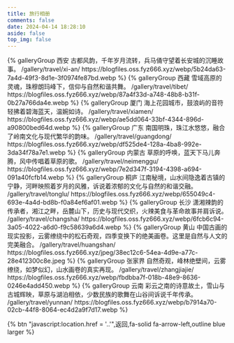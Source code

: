 ```yaml
---
title: 旅行相册
comments: false
date: 2024-04-14 18:28:10
aside: false
top_img: false
---
```



<div class="gallery-group-main">
{% galleryGroup 西安 古都风韵，千年岁月流转，兵马俑守望着长安城的沉睡故事。 /gallery/travel/xi-an/ https://blogfiles.oss.fyz666.xyz/webp/5b24da63-7a4d-49f3-8d1e-3f0974fe87bd.webp %}
{% galleryGroup 西藏 雪域高原的灵魂，珠穆朗玛峰下，信仰与自然和谐共舞。 /gallery/travel/tibet/ https://blogfiles.oss.fyz666.xyz/webp/87a4f33d-a748-48b8-b31f-0b27a766da4e.webp %}
{% galleryGroup 厦门 海上花园城市，鼓浪屿的音符轻拂着碧海蓝天，温婉如诗。 /gallery/travel/xiamen/ https://blogfiles.oss.fyz666.xyz/webp/ae5dd064-33bf-4344-896d-a90800bed64d.webp %}
{% galleryGroup 广东 南国明珠，珠江水悠悠，融合了岭南文化与现代繁华的韵味。 /gallery/travel/guangdong/ https://blogfiles.oss.fyz666.xyz/webp/df525de4-128a-4ba8-992e-3da34f78a7e1.webp %}
{% galleryGroup 内蒙古 草原的呼唤，蓝天下马儿奔腾，风中传唱着草原的歌。 /gallery/travel/neimenggu/ https://blogfiles.oss.fyz666.xyz/webp/7e2d347f-3194-4398-a694-091a40fcfb14.webp %}
{% galleryGroup 桐庐 江南秘境，山水间隐逸着古镇的宁静，河畔映照着岁月的风雅，诉说着浓郁的文化与自然的和谐交融。 /gallery/travel/tonglu/ https://blogfiles.oss.fyz666.xyz/webp/655049c4-693e-4a4d-bd8b-f0a84ef6af01.webp %}
{% galleryGroup 长沙 潇湘辣韵的传承者，湘江之畔，岳麓山下，历史与现代交织，火辣美食与革命故事并肩诉说。 /gallery/travel/changsha/ https://blogfiles.oss.fyz666.xyz/webp/6fcb6c94-3a05-4022-a6d0-f9c58639a6d4.webp %}
{% galleryGroup 黄山 中国古画的现实投影，云雾缭绕中的松石奇观，四季变换下的绝美画卷。这里是自然与人文的完美融合。 /gallery/travel/huangshan/ https://blogfiles.oss.fyz666.xyz/jpeg/38ec12c6-54ea-4d9e-a77c-28e412300c8e.jpeg %}
{% galleryGroup 张家界 自然奇观，峰林绝壁间，云雾缭绕，如梦似幻，山水画卷的真实再现。 /gallery/travel/zhangjiajie/ https://blogfiles.oss.fyz666.xyz/webp/fbdbba7f-018b-48e9-8636-0246e4add450.webp %}
{% galleryGroup 云南 彩云之南的诗意故土，雪山与古城辉映，草原与湖泊相依，少数民族的歌舞在山谷间诉说千年传承。 /gallery/travel/yunnan/ https://blogfiles.oss.fyz666.xyz/webp/b7914a70-02cb-44f8-8064-ec4d2a9f7d17.webp %}
</div>

{% btn "javascript:location.href = '..'",返回,fa-solid fa-arrow-left,outline blue larger %}
